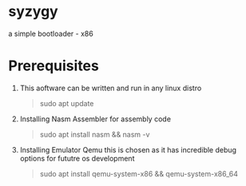 # syzygy
a simple bootloader - x86

# Prerequisites 
1. This aoftware can be written and run in any linux distro
   >  sudo apt update
   
2. Installing Nasm Assembler for assembly code
   >  sudo apt install nasm && nasm -v
   
3. Installing Emulator Qemu
   this is chosen as it has incredible debug options for fututre os development
   >  sudo apt install qemu-system-x86 && qemu-system-x86_64
   
